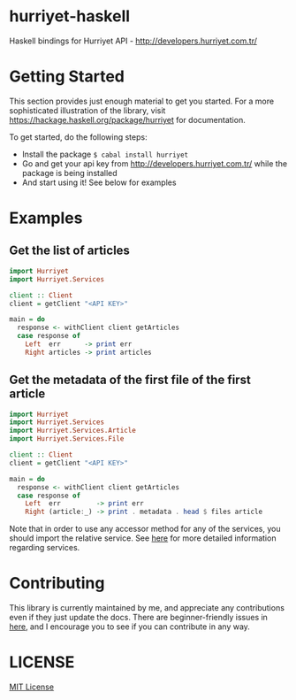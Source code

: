 # hurriyet-haskell
Haskell bindings for Hurriyet API - http://developers.hurriyet.com.tr/

# Getting Started
This section provides just enough material to get you started. For a more sophisticated
illustration of the library, visit https://hackage.haskell.org/package/hurriyet for documentation.

To get started, do the following steps:
- Install the package `$ cabal install hurriyet`
- Go and get your api key from http://developers.hurriyet.com.tr/ while the package is being installed
- And start using it! See below for examples

# Examples
## Get the list of articles
```haskell
import Hurriyet
import Hurriyet.Services

client :: Client
client = getClient "<API KEY>"

main = do
  response <- withClient client getArticles
  case response of
    Left  err      -> print err
    Right articles -> print articles
```

## Get the metadata of the first file of the first article
```haskell
import Hurriyet
import Hurriyet.Services
import Hurriyet.Services.Article
import Hurriyet.Services.File

client :: Client
client = getClient "<API KEY>"

main = do
  response <- withClient client getArticles
  case response of
    Left  err         -> print err
    Right (article:_) -> print . metadata . head $ files article
```
Note that in order to use any accessor method for any of the services, you should import the relative service. See [here](https://hackage.haskell.org/package/hurriyet) for more detailed information regarding services.


# Contributing
This library is currently maintained by me, and appreciate any contributions even if they just update the docs.
There are beginner-friendly issues in [here](https://github.com/yigitozkavci/hurriyet-haskell/issues), and I encourage you to see if you can contribute in any way.

# LICENSE
[MIT License](LICENSE)
